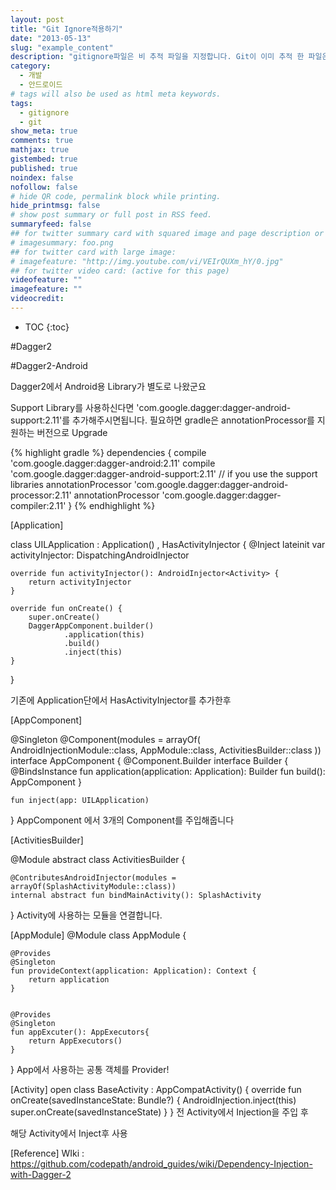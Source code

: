 ```yaml
---
layout: post
title: "Git Ignore적용하기"
date: "2013-05-13"
slug: "example_content"
description: "gitignore파일은 비 추적 파일을 지정합니다. Git이 이미 추적 한 파일은 영향을받지 않습니다. gitignore파일의 각 행은 패턴을 지정합니다."
category: 
  - 개발
  - 안드로이드
# tags will also be used as html meta keywords.
tags:
  - gitignore
  - git
show_meta: true
comments: true
mathjax: true
gistembed: true
published: true
noindex: false
nofollow: false
# hide QR code, permalink block while printing.
hide_printmsg: false
# show post summary or full post in RSS feed.
summaryfeed: false
## for twitter summary card with squared image and page description or page excerpt:
# imagesummary: foo.png
## for twitter card with large image:
# imagefeature: "http://img.youtube.com/vi/VEIrQUXm_hY/0.jpg"
## for twitter video card: (active for this page)
videofeature: ""
imagefeature: ""
videocredit: 
---
```



* TOC
{:toc}



#Dagger2






#Dagger2-Android


Dagger2에서 Android용 Library가 별도로 나왔군요

Support Library를 사용하신다면 'com.google.dagger:dagger-android-support:2.11'를 추가해주시면됩니다.
필요하면 gradle은 annotationProcessor를 지원하는 버전으로 Upgrade

{% highlight gradle %}
dependencies {
    compile 'com.google.dagger:dagger-android:2.11'
    compile 'com.google.dagger:dagger-android-support:2.11' // if you use the support libraries
    annotationProcessor 'com.google.dagger:dagger-android-processor:2.11'
    annotationProcessor 'com.google.dagger:dagger-compiler:2.11'
}
{% endhighlight %}





[Application]

class UILApplication : Application() , HasActivityInjector {
    @Inject lateinit var activityInjector: DispatchingAndroidInjector<Activity>

    override fun activityInjector(): AndroidInjector<Activity> {
        return activityInjector
    }

    override fun onCreate() {
        super.onCreate()
        DaggerAppComponent.builder()
                .application(this)
                .build()
                .inject(this)
    }
}

기존에 Application단에서 HasActivityInjector를 추가한후


[AppComponent]

@Singleton
@Component(modules = arrayOf(
        AndroidInjectionModule::class,
        AppModule::class,
        ActivitiesBuilder::class
))
interface AppComponent {
    @Component.Builder
    interface Builder {
        @BindsInstance
        fun application(application: Application): Builder
        fun build(): AppComponent
    }


    fun inject(app: UILApplication)
}
AppComponent 에서 3개의 Component를 주입해줍니다


[ActivitiesBuilder]

@Module
abstract class ActivitiesBuilder {

    @ContributesAndroidInjector(modules = arrayOf(SplashActivityModule::class))
    internal abstract fun bindMainActivity(): SplashActivity
}
Activity에 사용하는 모듈을 연결합니다.


[AppModule]
@Module
class AppModule {

    @Provides
    @Singleton
    fun provideContext(application: Application): Context {
        return application
    }


    @Provides
    @Singleton
    fun appExcuter(): AppExecutors{
        return AppExecutors()
    }

}
App에서 사용하는 공통 객체를 Provider!


[Activity]
open class BaseActivity : AppCompatActivity() {
    override fun onCreate(savedInstanceState: Bundle?) {
        AndroidInjection.inject(this)
        super.onCreate(savedInstanceState)
    }
}
전 Activity에서 Injection을 주입 후


해당 Activity에서 Inject후 사용



[Reference]
WIki : https://github.com/codepath/android_guides/wiki/Dependency-Injection-with-Dagger-2
